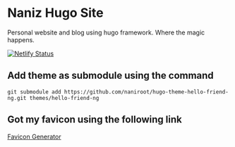 # Naniz Hugo Site
Personal website and blog using hugo framework. Where the magic happens.

[![Netlify Status](https://api.netlify.com/api/v1/badges/eabdf887-9316-42ee-a10a-835fa8244ecf/deploy-status)](https://app.netlify.com/sites/brave-pike-146256/deploys)

## Add theme as submodule using the command
`git submodule add https://github.com/naniroot/hugo-theme-hello-friend-ng.git themes/hello-friend-ng`

## Got my favicon using the following link
[Favicon Generator](https://favicon.io/favicon-generator/?t=N&ff=Frijole&fs=70&fc=%23FFFFFF&b=circle&bc=%23252627)